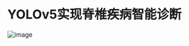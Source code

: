 # YOLOv5实现脊椎疾病智能诊断
![image](https://user-images.githubusercontent.com/61083624/120102057-db574580-c17b-11eb-85b3-d859faab138f.png)
